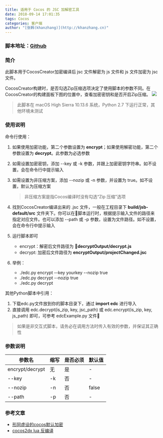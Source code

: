 ```yaml
---
title: 适用于 Cocos 的 JSC 加解密工具
date: 2018-09-14 17:01:35
tags: Cocos
categories: 客户端
author: "[张韩(khanzhang)](http://khanzhang.cn)"
---
```


### 脚本地址：[Github](https://github.com/SNGfamily/cocos-jsc-endecryptor)

### 简介

此脚本用于CocosCreator加密编译后 jsc 文件解密为 js 文件和 js 文件加密为 jsc 文件。

CocosCreator构建时，是否勾选Zip压缩选项决定了使用脚本的参数不同。在CocosCreator的构建面板下图的位置中，查看加密密钥和是否开启Zip压缩。
![](https://blog-pic-1251295613.cos.ap-guangzhou.myqcloud.com/1557824277.88SmartPic.png)

> 此脚本在 macOS High Sierra 10.13.6 系统，Python 2.7 下运行正常，其他环境未测试

### 使用说明

命令行使用：

1. 如果使用加密功能，第二个参数设置为 **encrypt**；如果使用解密功能，第二个参数设置为 **decrypt**。此参数为必选参数

2. 如需设置加密密钥，添加 --key 或 -k 参数，并跟上加密密钥字符串。如不设置，会在命令行中提示输入

3. 如需设置为非压缩方案，添加 --nozip 或 -n 参数，并设置为 true。如不设置，默认为压缩方案
    > 非压缩方案是指Cocos编译时没有勾选“Zip 压缩”选项

4. 找到CocosCreator编译出来的 .jsc 文件，一般在工程目录下 **build/jsb-default/src** 文件夹下。你可以在脚本运行时，根据提示输入文件的路径来指定对应文件。也可以添加 --path 或 -p 参数，设置为文件路径。如不设置，会在命令行中提示输入


5. 运行脚本即可
    - encrypt：解密后文件路径为 **decryptOutput/decrypt.js**
    - decrypt: 加密后文件路径为 **encryptOutput/projectChanged.jsc**

6. 举例：
    - ./edc.py encrypt --key yourkey --nozip true
    - ./edc.py decrypt --nozip true
    - ./edc.py decrypt

其他Python脚本中引用：

1. 下载edc.py文件放到你的脚本目录下，通过 **import edc** 进行导入
2. 直接调用 edc.decrypt(is_zip, key, jsc_path) 或 edc.encrypt(is_zip, key, js_path) 即可，可参考 edcExample.py 文件

> 如果是非交互式脚本，请务必在调用方法时传入有效的参数，并保证其正确性

### 参数说明

| 参数名 | 缩写 | 是否必须 | 默认值 |
| ----- | ----- | ---- | ----- |
| encrypt/decrypt | 无 | 是 | - |
| --key | -k | 否 | - |
| --nozip | -n | 否 | false |
| --path | -p | 否 | - |

### 参考文章

- [形同虚设的cocos默认加密](http://blog.shuax.com/archives/decryptcocos.html)
- [cocos2dx lua 反编译](https://bbs.pediy.com/thread-216800.htm)